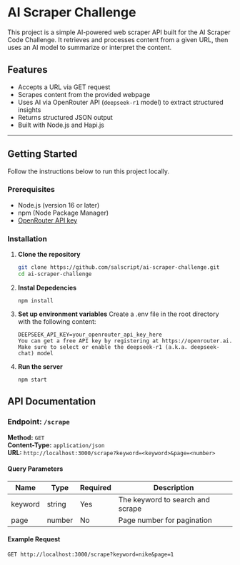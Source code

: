 # AI Scraper Challenge

This project is a simple AI-powered web scraper API built for the AI Scraper Code Challenge. It retrieves and processes content from a given URL, then uses an AI model to summarize or interpret the content.

## Features

- Accepts a URL via GET request
- Scrapes content from the provided webpage
- Uses AI via OpenRouter API (`deepseek-r1` model) to extract structured insights
- Returns structured JSON output
- Built with Node.js and Hapi.js

---

## Getting Started

Follow the instructions below to run this project locally.

### Prerequisites

- Node.js (version 16 or later)
- npm (Node Package Manager)
- [OpenRouter API key](https://openrouter.ai/)

### Installation

1. **Clone the repository**

   ```bash
   git clone https://github.com/salscript/ai-scraper-challenge.git
   cd ai-scraper-challenge

   ```

2. **Instal Depedencies**

   ```
   npm install
   ```

3. **Set up environment variables**
   Create a .env file in the root directory with the following content:

   ```
   DEEPSEEK_API_KEY=your_openrouter_api_key_here
   You can get a free API key by registering at https://openrouter.ai. Make sure to select or enable the deepseek-r1 (a.k.a. deepseek-chat) model

   ```

4. **Run the server**
   ```
   npm start
   ```

## API Documentation

### Endpoint: `/scrape`

**Method:** `GET`  
**Content-Type:** `application/json`  
**URL:** `http://localhost:3000/scrape?keyword=<keyword>&page=<number>`

#### Query Parameters

| Name    | Type   | Required | Description                      |
| ------- | ------ | -------- | -------------------------------- |
| keyword | string | Yes      | The keyword to search and scrape |
| page    | number | No       | Page number for pagination       |

#### Example Request

```http
GET http://localhost:3000/scrape?keyword=nike&page=1

```

